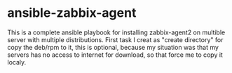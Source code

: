 # ansible-zabbix-agent
This is a complete ansible playbook for installing zabbix-agent2 on multible server with multiple distributions.
First task I creat as "create directory" for copy the deb/rpm to it, this is optional, because my situation was that my servers has no access to internet for download, so that force me to copy it localy.
